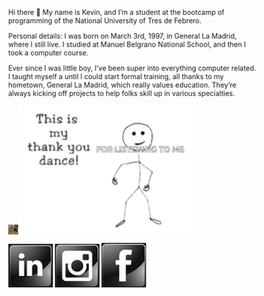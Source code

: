 Hi there 👋 My name is Kevin, and I’m a student at the bootcamp of programming of the National University of Tres de Febrero.

Personal details: I was born on March 3rd, 1997, in General La Madrid, where I still live. I studied at Manuel Belgrano National School, and then I took a computer course.

Ever since I was little boy, I’ve been super into everything computer related. I taught myself a until I could start formal training, all thanks to my hometown, General La Madrid, which really values education. They’re always kicking off projects to help folks skill up in various specialties.

<img src="/gif/kitten-cat.gif" width="20"/><img src="/gif/thank-you-thanks.gif" width="350"/>

  <a href="https://www.linkedin.com/in/kevin-bustos/">
  <img width="90" length="90" src="https://github.com/kevinbustosk2/kevinbustosk2/blob/main/image/Screenshot_2.png"></a>

  <a href="https://www.instagram.com/kevink2b2/">
  <img width="90" length="90" src="https://github.com/kevinbustosk2/kevinbustosk2/blob/main/image/Screenshot_1.png"></a>

  <a href="https://www.facebook.com/kevinbustosk">
  <img width="90" length="90" src="https://github.com/kevinbustosk2/kevinbustosk2/blob/main/image/Screenshot_3.png"></a>
 


